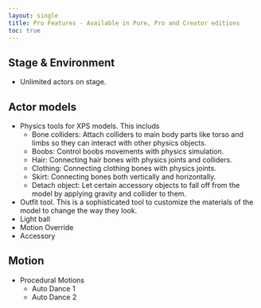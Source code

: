 ```yaml
---
layout: single
title: Pro Features - Available in Pure, Pro and Creator editions
toc: true
---
```



## Stage & Environment
* Unlimited actors on stage. 


## Actor models
* Physics tools for XPS models. This includs 
  * Bone colliders: Attach colliders to main body parts like torso and limbs so they can interact with other physics objects.
  * Boobs: Control boobs movements with physics simulation. 
  * Hair: Connecting hair bones with physics joints and colliders.
  * Clothing: Connecting clothing bones with physics joints. 
  * Skirt: Connecting bones both vertically and horizontally.
  * Detach object: Let certain accessory objects to fall off from the model by applying gravity and collider to them. 
* Outfit tool. This is a sophisticated tool to customize the materials of the model to change the way they look. 
* Light ball
* Motion Override
* Accessory


## Motion
* Procedural Motions
  * Auto Dance 1
  * Auto Dance 2
